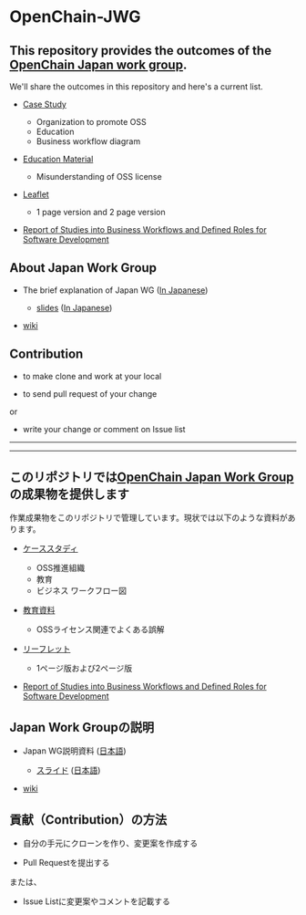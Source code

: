 # OpenChain-JWG

## This repository provides the outcomes of the [OpenChain Japan work group](https://openchain-project.github.io/OpenChain-JWG/index_en.html).

 We'll share the outcomes in this repository and here's a current list.

* [Case Study](https://github.com/OpenChain-Project/Onboarding-JWG/tree/master/CaseStudy)
  * Organization to promote OSS
  * Education
  * Business workflow diagram

* [Education Material](https://github.com/OpenChain-Project/Onboarding-JWG/tree/master/Education_Material)
  * Misunderstanding of OSS license

* [Leaflet](https://github.com/OpenChain-Project/Onboarding-JWG/tree/master/Leaflet)
  * 1 page version and 2 page version

* [Report of Studies into Business Workflows and Defined Roles for Software Development](https://github.com/OpenChain-Project/Onboarding-JWG/blob/master/CaseStudy/BusinessFlow/Report-of-business-workflow-and-roles.md)


## About Japan Work Group

* The brief explanation of Japan WG ([In Japanese](https://github.com/OpenChain-Project/Onboarding-JWG/blob/master/About_Japan-wg/About_JapanWG.md))
  * [slides](https://github.com/OpenChain-Project/Onboarding-JWG/blob/master/About_Japan-wg/OpenChain_JWG_Activities_20180806_r03.pdf) ([In Japanese](https://github.com/OpenChain-Project/Onboarding-JWG/blob/master/About_Japan-wg/OpenChain_JWG_Activities_CC0_20190205.pdf))

* [wiki](https://wiki.linuxfoundation.org/openchain/openchain-japanese-working-group)

## Contribution

* to make clone and work at your local

* to send pull request of your change 

or 

* write your change or comment on Issue list

---
---

## このリポジトリでは[OpenChain Japan Work Group](https://openchain-project.github.io/OpenChain-JWG/index.html)の成果物を提供します

作業成果物をこのリポジトリで管理しています。現状では以下のような資料があります。

* [ケーススタディ](https://github.com/OpenChain-Project/Onboarding-JWG/tree/master/CaseStudy)
  * OSS推進組織
  * 教育
  * ビジネス ワークフロー図

* [教育資料](https://github.com/OpenChain-Project/Onboarding-JWG/tree/master/Education_Material)
  * OSSライセンス関連でよくある誤解

* [リーフレット](https://github.com/OpenChain-Project/Onboarding-JWG/tree/master/Leaflet)
  * 1ページ版および2ページ版

* [Report of Studies into Business Workflows and Defined Roles for Software Development](https://github.com/OpenChain-Project/Onboarding-JWG/blob/master/CaseStudy/BusinessFlow/Report-of-business-workflow-and-roles.md)

## Japan Work Groupの説明

* Japan WG説明資料 ([日本語](https://github.com/OpenChain-Project/Onboarding-JWG/blob/master/About_Japan-wg/About_JapanWG.md))
  * [スライド](https://github.com/OpenChain-Project/Onboarding-JWG/blob/master/About_Japan-wg/OpenChain_JWG_Activities_20180806_r03.pdf) ([日本語](https://github.com/OpenChain-Project/Onboarding-JWG/blob/master/About_Japan-wg/OpenChain_JWG_Activities_CC0_20190205.pdf))

* [wiki](https://wiki.linuxfoundation.org/openchain/openchain-japanese-working-group)


## 貢献（Contribution）の方法

* 自分の手元にクローンを作り、変更案を作成する

* Pull Requestを提出する

または、

* Issue Listに変更案やコメントを記載する
